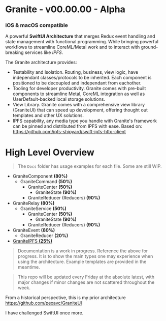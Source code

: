 # Granite - v00.00.00 - Alpha

### iOS & macOS compatible

A powerful **SwiftUI Architecture** that merges Redux event handling and state management with functional programming. While bringing powerful workflows to streamline CoreML/Metal work and to interact with ground-breaking services like *IPFS*.

The Granite architecture provides:

- Testability and Isolation. Routing, business, view logic, have independant classes/protocols to be inherited. Each component is positioned to be decoupled and independant from eachother.
- Tooling for developer productivity. Granite comes with pre-built components to streamline Metal, CoreML integration as well as UserDefault-backed local storage solutions.
- View Library. Granite comes with a comprehensive view library (GraniteUI) that can speed up development, offering thought out templates and other UX solutions.
- IPFS capability, any media type you handle with Granite's framework can be pinned and distributed from IPFS with ease. Based on: https://github.com/ipfs-shipyard/swift-ipfs-http-client

# High Level Overview

> The `Docs` folder has usage examples for each file. Some are still WIP.

- GraniteComponent **(80%)**
	- GraniteCommand **(50%)**
		- GraniteCenter **(50%)**
			- GraniteState **(90%)**
		- GraniteReducer (Reducers) **(90%)**
- GraniteRelay **(80%)**
	- GraniteService **(50%)**
		- GraniteCenter **(50%)**
			- GraniteState **(90%)**
		- GraniteReducer (Reducers) **(90%)**
- GraniteEvent **(80%)**
	- GraniteReducer **(20%)**
- [GraniteIPFS **(25%)**](https://github.com/pexavc/IPFSKit)

> Documentation is a work in progress. Reference the above for progress. It is to show the main types one may experience when using the architecture. Example templates are provided in the meantime.


> This repo will be updated every Friday at the absolute latest, with major changes if minor changes are not scattered throughout the week.


From a historical perspective, this is my prior architecture https://github.com/pexavc/GraniteUI

I have challenged SwiftUI once more.
